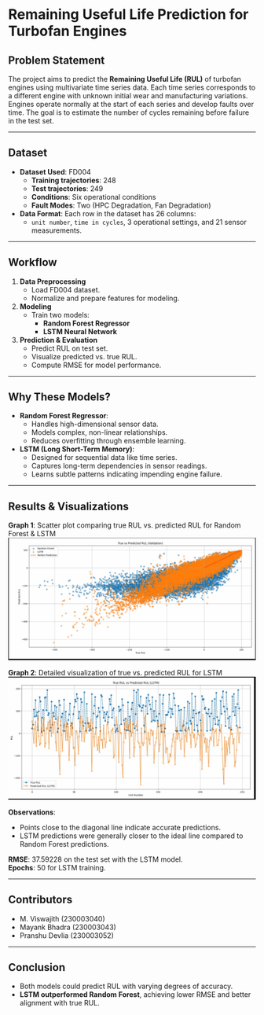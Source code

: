# Remaining Useful Life Prediction for Turbofan Engines

##  Problem Statement
The project aims to predict the **Remaining Useful Life (RUL)** of turbofan engines using multivariate time series data. Each time series corresponds to a different engine with unknown initial wear and manufacturing variations. Engines operate normally at the start of each series and develop faults over time. The goal is to estimate the number of cycles remaining before failure in the test set.

---

##  Dataset
- **Dataset Used**: FD004  
  - **Training trajectories**: 248  
  - **Test trajectories**: 249  
  - **Conditions**: Six operational conditions  
  - **Fault Modes**: Two (HPC Degradation, Fan Degradation)  
- **Data Format**: Each row in the dataset has 26 columns:
  - `unit number`, `time in cycles`, 3 operational settings, and 21 sensor measurements.

---

##  Workflow
1. **Data Preprocessing**
   - Load FD004 dataset.
   - Normalize and prepare features for modeling.
2. **Modeling**
   - Train two models:
     - **Random Forest Regressor**
     - **LSTM Neural Network**
3. **Prediction & Evaluation**
   - Predict RUL on test set.
   - Visualize predicted vs. true RUL.
   - Compute RMSE for model performance.

---

##  Why These Models?
- **Random Forest Regressor**:
  - Handles high-dimensional sensor data.
  - Models complex, non-linear relationships.
  - Reduces overfitting through ensemble learning.
- **LSTM (Long Short-Term Memory)**:
  - Designed for sequential data like time series.
  - Captures long-term dependencies in sensor readings.
  - Learns subtle patterns indicating impending engine failure.

---

##  Results & Visualizations

**Graph 1**: Scatter plot comparing true RUL vs. predicted RUL for Random Forest & LSTM  
![Graph 1](graph1.jpg)

**Graph 2**: Detailed visualization of true vs. predicted RUL for LSTM  
![Graph 2](graph2.jpg)

**Observations**:
- Points close to the diagonal line indicate accurate predictions.
- LSTM predictions were generally closer to the ideal line compared to Random Forest predictions.

**RMSE**: 37.59228 on the test set with the LSTM model.  
**Epochs**: 50 for LSTM training.

---

##  Contributors
- M. Viswajith (230003040)  
- Mayank Bhadra (230003043)  
- Pranshu Devlia (230003052)

---

##  Conclusion
- Both models could predict RUL with varying degrees of accuracy.
- **LSTM outperformed Random Forest**, achieving lower RMSE and better alignment with true RUL.
